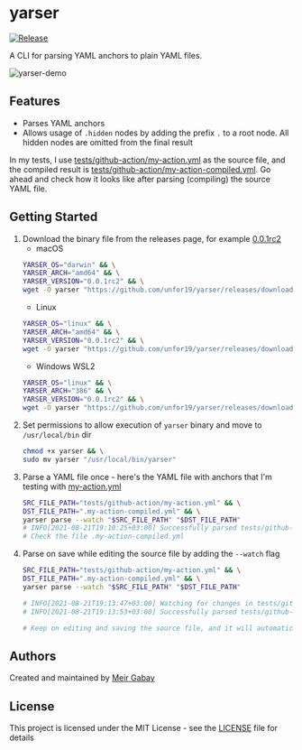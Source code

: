 # yarser

[![Release](https://github.com/unfor19/yarser/actions/workflows/release.yml/badge.svg)](https://github.com/unfor19/yarser/actions/workflows/release.yml)

A CLI for parsing YAML anchors to plain YAML files.

![yarser-demo](https://assets.meirg.co.il/yarser/yarser-demo.gif)

## Features

- Parses YAML anchors
- Allows usage of `.hidden` nodes by adding the prefix `.` to a root node. All hidden nodes are omitted from the final result

In my tests, I use [tests/github-action/my-action.yml](https://github.com/unfor19/yarser/blob/master/tests/github-action/my-action.yml) as the source file, and the compiled result is [tests/github-action/my-action-compiled.yml](https://github.com/unfor19/yarser/blob/master/tests/github-action/my-action-compiled.yml). Go ahead and check how it looks like after parsing (compiling) the source YAML file.

## Getting Started

1. Download the binary file from the releases page, for example [0.0.1rc2](https://github.com/unfor19/yarser/releases/tag/0.0.1rc2)
   - macOS
    ```bash
    YARSER_OS="darwin" && \
    YARSER_ARCH="amd64" && \
    YARSER_VERSION="0.0.1rc2" && \
    wget -O yarser "https://github.com/unfor19/yarser/releases/download/${YARSER_VERSION}/yarser_${YARSER_VERSION}_${YARSER_OS}_${YARSER_ARCH}"
    ```
   - Linux
    ```bash
    YARSER_OS="linux" && \
    YARSER_ARCH="amd64" && \
    YARSER_VERSION="0.0.1rc2" && \
    wget -O yarser "https://github.com/unfor19/yarser/releases/download/${YARSER_VERSION}/yarser_${YARSER_VERSION}_${YARSER_OS}_${YARSER_ARCH}"
    ```
   - Windows WSL2
    ```bash
    YARSER_OS="linux" && \
    YARSER_ARCH="386" && \    
    YARSER_VERSION="0.0.1rc2" && \
    wget -O yarser "https://github.com/unfor19/yarser/releases/download/${YARSER_VERSION}/yarser_${YARSER_VERSION}_${YARSER_OS}_${YARSER_ARCH}"   
    ```
2. Set permissions to allow execution of `yarser` binary and move to `/usr/local/bin` dir 
   ```bash
   chmod +x yarser && \
   sudo mv yarser "/usr/local/bin/yarser"
   ```
3. Parse a YAML file once - here's the YAML file with anchors that I'm testing with [my-action.yml](tests/github-action/my-action.yml)
   ```bash
   SRC_FILE_PATH="tests/github-action/my-action.yml" && \
   DST_FILE_PATH=".my-action-compiled.yml" && \
   yarser parse --watch "$SRC_FILE_PATH" "$DST_FILE_PATH"
   # INFO[2021-08-21T19:10:25+03:00] Successfully parsed tests/github-action/my-action.yml to .my-action-compiled.yml
   # Check the file .my-action-compiled.yml
   ```
4. Parse on save while editing the source file by adding the `--watch` flag
   ```bash
   SRC_FILE_PATH="tests/github-action/my-action.yml" && \
   DST_FILE_PATH=".my-action-compiled.yml" && \
   yarser parse --watch "$SRC_FILE_PATH" "$DST_FILE_PATH"
   
   # INFO[2021-08-21T19:13:47+03:00] Watching for changes in tests/github-action/my-action.yml ... 
   # INFO[2021-08-21T19:13:53+03:00] Successfully parsed tests/github-action/my-action.yml to .my-action-compiled.yml
   
   # Keep on editing and saving the source file, and it will automatically parse it
   ```

## Authors

Created and maintained by [Meir Gabay](https://github.com/unfor19)

## License

This project is licensed under the MIT License - see the [LICENSE](https://github.com/unfor19/yarser/blob/master/LICENSE) file for details
